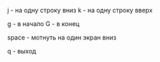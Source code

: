 j -   на одну строку вниз
k - на одну строку вверх

g - в начало
G - в конец

space - мотнуть на один экран вниз

q - выход